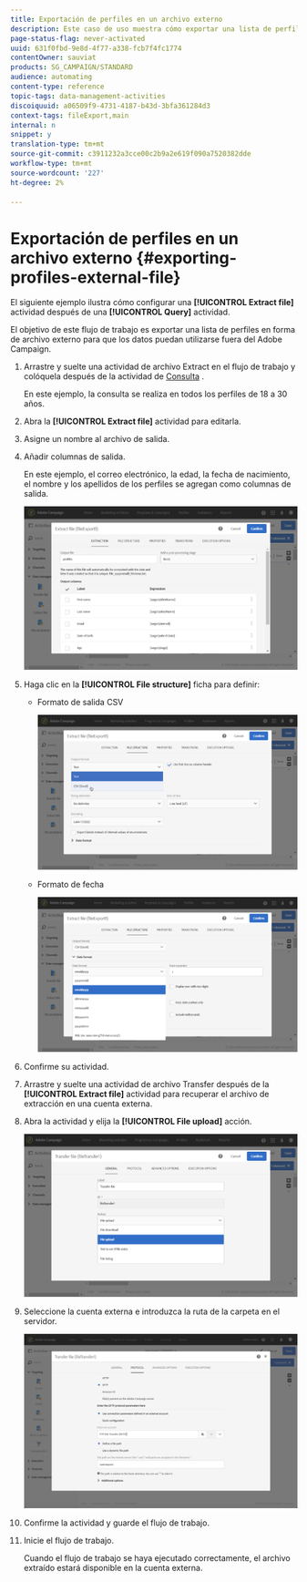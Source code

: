 ```yaml
---
title: Exportación de perfiles en un archivo externo
description: Este caso de uso muestra cómo exportar una lista de perfiles en forma de archivo externo para que los datos se puedan utilizar fuera del Adobe Campaign.
page-status-flag: never-activated
uuid: 631f0fbd-9e8d-4f77-a338-fcb7f4fc1774
contentOwner: sauviat
products: SG_CAMPAIGN/STANDARD
audience: automating
content-type: reference
topic-tags: data-management-activities
discoiquuid: a06509f9-4731-4187-b43d-3bfa361284d3
context-tags: fileExport,main
internal: n
snippet: y
translation-type: tm+mt
source-git-commit: c3911232a3cce00c2b9a2e619f090a7520382dde
workflow-type: tm+mt
source-wordcount: '227'
ht-degree: 2%

---
```



# Exportación de perfiles en un archivo externo {#exporting-profiles-external-file}

El siguiente ejemplo ilustra cómo configurar una **[!UICONTROL Extract file]** actividad después de una **[!UICONTROL Query]** actividad.

El objetivo de este flujo de trabajo es exportar una lista de perfiles en forma de archivo externo para que los datos puedan utilizarse fuera del Adobe Campaign.

1. Arrastre y suelte una actividad de archivo [](../../automating/using/extract-file.md) Extract en el flujo de trabajo y colóquela después de la actividad de [Consulta](../../automating/using/query.md) .

   En este ejemplo, la consulta se realiza en todos los perfiles de 18 a 30 años.

1. Abra la **[!UICONTROL Extract file]** actividad para editarla.
1. Asigne un nombre al archivo de salida.
1. Añadir columnas de salida.

   En este ejemplo, el correo electrónico, la edad, la fecha de nacimiento, el nombre y los apellidos de los perfiles se agregan como columnas de salida.

   ![](assets/wkf_data_export6.png)

1. Haga clic en la **[!UICONTROL File structure]** ficha para definir:

   * Formato de salida CSV

      ![](assets/wkf_data_export7.png)

   * Formato de fecha

      ![](assets/wkf_data_export9.png)

1. Confirme su actividad.
1. Arrastre y suelte una actividad de archivo [](../../automating/using/transfer-file.md) Transfer después de la **[!UICONTROL Extract file]** actividad para recuperar el archivo de extracción en una cuenta externa.
1. Abra la actividad y elija la **[!UICONTROL File upload]** acción.

   ![](assets/wkf_data_export11.png)

1. Seleccione la cuenta externa e introduzca la ruta de la carpeta en el servidor.

   ![](assets/wkf_data_export12.png)

1. Confirme la actividad y guarde el flujo de trabajo.
1. Inicie el flujo de trabajo.

   Cuando el flujo de trabajo se haya ejecutado correctamente, el archivo extraído estará disponible en la cuenta externa.
